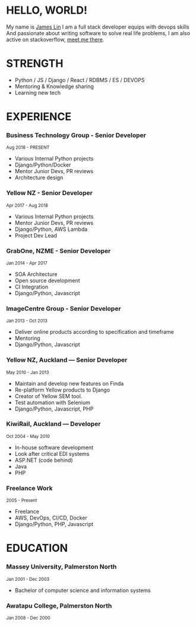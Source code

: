 # HELLO, WORLD!
My name is [James Lin](mailto:james@lin.nz)
I am a full stack developer equips with devops skills  
And passionate about writing software to solve real life problems, I am also active on stackoverflow, [meet me there](https://stackoverflow.com/users/342553/james-lin?tab=profile).

# STRENGTH
  - Python / JS / Django / React / RDBMS / ES / DEVOPS
  - Mentoring & Knowledge sharing
  - Learning new tech

# EXPERIENCE

### Business Technology Group - Senior Developer
<sup>Aug 2018 - PRESENT</sup>
  - Various Internal Python projects
  - Django/Python/Docker
  - Mentor Junior Devs, PR reviews
  - Architecture design

### Yellow NZ - Senior Developer
<sup>Apr 2017 - Aug 2018</sup>
  - Various Internal Python projects
  - Mentor Junior Devs, PR reviews
  - Django/Python, AWS Lambda
  - Project Dev Lead

### GrabOne, NZME - Senior Developer
<sup>Jan 2014 - Apr 2017</sup>
  - SOA Architecture 
  - Open source development
  - CI Integration
  - Django/Python, Javascript

### ImageCentre Group - Senior Developer
<sup>Jan 2013 - Oct 2013</sup>
  - Deliver online products according to specification and timeframe
  - Mentoring
  - Django/Python, Javascript

### Yellow NZ, Auckland — Senior Developer
<sup>May 2010 - Jan 2013</sup>
  - Maintain and develop new features on Finda
  - Re-platform Yellow products to Django
  - Creator of Yellow SEM tool.
  - Test automation with Selenium
  - Django/Python, Javascript, PHP

### KiwiRail, Auckland — Developer
<sup>Oct 2004 - May 2010</sup>
  - In-house software development
  - Look after critical EDI systems
  - ASP.NET (code behind)
  - Java
  - PHP

### Freelance Work
<sup>2005 - Present</sup>
  - Freelance
  - AWS, DevOps, CI/CD, Docker
  - Django/Python, PHP, Javascript

# EDUCATION
### Massey University, Palmerston North 
<sup>Jan 2001 - Dec 2003</sup>
  - Bachelor of computer science and information systems

### Awatapu College, Palmerston North
<sup>Jan 2008 - Dec  2000</sup>
